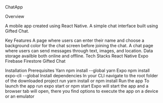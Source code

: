 ChatApp

Overview

A mobile app created using React Native. A simple chat interface built using Gifted Chat.

Key Features
A page where users can enter their name and choose a background color for the chat screen before joining the chat.
A chat page where users can send messages through text, images, and location.
Data storage availble both online and offline.
Tech Stacks
React Native
Expo
Firebase Firestore
Gifted Chat

Installation
Prerequisites
Yarn npm install --global yarn
Expo npm install expo-cli --global
Install dependencies
In your CLI navigate to the root folder of the downloaded project
run yarn install or npm install
Run the app
To launch the app run expo start or npm start
Expo will start the app and a browser tab will open, there you find options to execute the app on a device or an emulator
